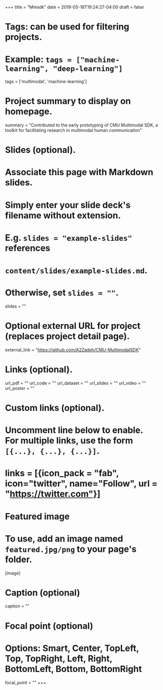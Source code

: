 +++
title = "Mmsdk"
date = 2019-05-18T19:24:27-04:00
draft = false

# Tags: can be used for filtering projects.
# Example: `tags = ["machine-learning", "deep-learning"]`
tags = ['multimodal', 'machine-learning']

# Project summary to display on homepage.
summary = "Contributed to the early prototyping of CMU Multimodal SDK, a toolkit for facilitating research in multimodal human communication"

# Slides (optional).
#   Associate this page with Markdown slides.
#   Simply enter your slide deck's filename without extension.
#   E.g. `slides = "example-slides"` references 
#   `content/slides/example-slides.md`.
#   Otherwise, set `slides = ""`.
slides = ""

# Optional external URL for project (replaces project detail page).
external_link = "https://github.com/A2Zadeh/CMU-MultimodalSDK"

# Links (optional).
url_pdf = ""
url_code = ""
url_dataset = ""
url_slides = ""
url_video = ""
url_poster = ""

# Custom links (optional).
#   Uncomment line below to enable. For multiple links, use the form `[{...}, {...}, {...}]`.
# links = [{icon_pack = "fab", icon="twitter", name="Follow", url = "https://twitter.com"}]

# Featured image
# To use, add an image named `featured.jpg/png` to your page's folder. 
[image]
  # Caption (optional)
  caption = ""

  # Focal point (optional)
  # Options: Smart, Center, TopLeft, Top, TopRight, Left, Right, BottomLeft, Bottom, BottomRight
  focal_point = ""
+++

